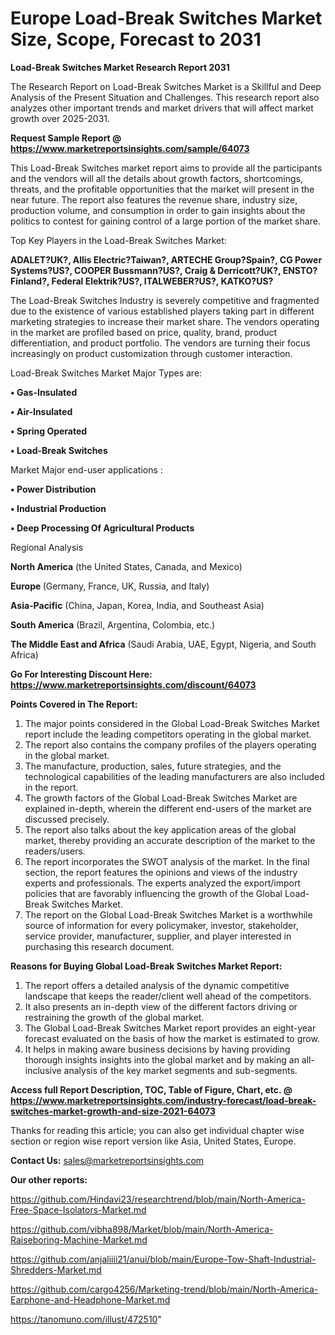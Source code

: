 # Europe Load-Break Switches Market Size, Scope, Forecast to 2031

<strong>Load-Break Switches Market Research Report 2031</strong>

The Research Report on Load-Break Switches Market is a Skillful and Deep Analysis of the Present Situation and Challenges. This research report also analyzes other important trends and market drivers that will affect market growth over 2025-2031.

<strong>Request Sample Report @ <a href=https://www.marketreportsinsights.com/sample/64073>https://www.marketreportsinsights.com/sample/64073</a></strong>

This Load-Break Switches market report aims to provide all the participants and the vendors will all the details about growth factors, shortcomings, threats, and the profitable opportunities that the market will present in the near future. The report also features the revenue share, industry size, production volume, and consumption in order to gain insights about the politics to contest for gaining control of a large portion of the market share.

Top Key Players in the Load-Break Switches Market:

<strong>ADALET?UK?, Allis Electric?Taiwan?, ARTECHE Group?Spain?, CG Power Systems?US?, COOPER Bussmann?US?, Craig & Derricott?UK?, ENSTO?Finland?, Federal Elektrik?US?, ITALWEBER?US?, KATKO?US?</strong>

The Load-Break Switches Industry is severely competitive and fragmented due to the existence of various established players taking part in different marketing strategies to increase their market share. The vendors operating in the market are profiled based on price, quality, brand, product differentiation, and product portfolio. The vendors are turning their focus increasingly on product customization through customer interaction.

Load-Break Switches Market Major Types are:

<strong>• Gas-Insulated

• Air-Insulated

• Spring Operated

• Load-Break Switches</strong>

Market Major end-user applications :

<strong>• Power Distribution

• Industrial Production

• Deep Processing Of Agricultural Products</strong>

Regional Analysis

</u><strong><b>North America</b></strong> (the United States, Canada, and Mexico)

<strong><b>Europe </b></strong>(Germany, France, UK, Russia, and Italy)

<strong><b>Asia-Pacific</b></strong> (China, Japan, Korea, India, and Southeast Asia)

<strong><b>South America</b></strong> (Brazil, Argentina, Colombia, etc.)

<strong><b>The Middle East and Africa</b></strong> (Saudi Arabia, UAE, Egypt, Nigeria, and South Africa)

<strong>Go For Interesting Discount Here: <a href=https://www.marketreportsinsights.com/discount/64073>https://www.marketreportsinsights.com/discount/64073</a></strong>

<strong>Points Covered in The Report:</strong>
<ol>
  <li>The major points considered in the Global Load-Break Switches Market report include the leading competitors operating in the global market.</li>
  <li>The report also contains the company profiles of the players operating in the global market.</li>
  <li>The manufacture, production, sales, future strategies, and the technological capabilities of the leading manufacturers are also included in the report.</li>
  <li>The growth factors of the Global Load-Break Switches Market are explained in-depth, wherein the different end-users of the market are discussed precisely.</li>
  <li>The report also talks about the key application areas of the global market, thereby providing an accurate description of the market to the readers/users.</li>
  <li>The report incorporates the SWOT analysis of the market. In the final section, the report features the opinions and views of the industry experts and professionals. The experts analyzed the export/import policies that are favorably influencing the growth of the Global Load-Break Switches Market.</li>
  <li>The report on the Global Load-Break Switches Market is a worthwhile source of information for every policymaker, investor, stakeholder, service provider, manufacturer, supplier, and player interested in purchasing this research document.</li>
</ol>
<strong>Reasons for Buying Global Load-Break Switches Market Report:</strong>

<ol>
  <li>The report offers a detailed analysis of the dynamic competitive landscape that keeps the reader/client well ahead of the competitors.</li>
  <li>It also presents an in-depth view of the different factors driving or restraining the growth of the global market.</li>
  <li>The Global Load-Break Switches Market report provides an eight-year forecast evaluated on the basis of how the market is estimated to grow.</li>
  <li>It helps in making aware business decisions by having providing thorough insights insights into the global market and by making an all-inclusive analysis of the key market segments and sub-segments.</li>
</ol>
<strong>Access full Report Description, TOC, Table of Figure, Chart, etc. @ <a href=https://www.marketreportsinsights.com/industry-forecast/load-break-switches-market-growth-and-size-2021-64073>https://www.marketreportsinsights.com/industry-forecast/load-break-switches-market-growth-and-size-2021-64073</a></strong>


Thanks for reading this article; you can also get individual chapter wise section or region wise report version like Asia, United States, Europe.

<strong>Contact Us:</strong>
sales@marketreportsinsights.com

<strong>Our other reports:</strong>

<a href=https://github.com/Hindavi23/researchtrend/blob/main/North-America-Free-Space-Isolators-Market.md>https://github.com/Hindavi23/researchtrend/blob/main/North-America-Free-Space-Isolators-Market.md</a>

<a href=https://github.com/vibha898/Market/blob/main/North-America-Raiseboring-Machine-Market.md>https://github.com/vibha898/Market/blob/main/North-America-Raiseboring-Machine-Market.md</a>

<a href=https://github.com/anjaliiii21/anui/blob/main/Europe-Tow-Shaft-Industrial-Shredders-Market.md>https://github.com/anjaliiii21/anui/blob/main/Europe-Tow-Shaft-Industrial-Shredders-Market.md</a>

<a href=https://github.com/cargo4256/Marketing-trend/blob/main/North-America-Earphone-and-Headphone-Market.md>https://github.com/cargo4256/Marketing-trend/blob/main/North-America-Earphone-and-Headphone-Market.md</a>

<a href=https://tanomuno.com/illust/472510>https://tanomuno.com/illust/472510</a>"
